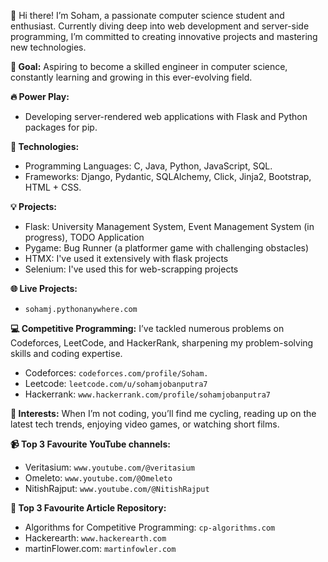 👋 Hi there! I’m Soham, a passionate computer science student and enthusiast. Currently diving deep into web development and server-side programming, I’m committed to creating innovative projects and mastering new technologies.

**🎯 Goal:** Aspiring to become a skilled engineer in computer science, constantly learning and growing in this ever-evolving field.

**🔥 Power Play:**
- Developing server-rendered web applications with Flask and Python packages for pip.

**🔧 Technologies:**
- Programming Languages: C, Java, Python, JavaScript, SQL. 
- Frameworks: Django, Pydantic, SQLAlchemy, Click, Jinja2, Bootstrap, HTML + CSS.

**💡 Projects:**
- Flask: University Management System, Event Management System (in progress), TODO Application
- Pygame: Bug Runner (a platformer game with challenging obstacles)
- HTMX: I've used it extensively with flask projects
- Selenium: I've used this for web-scrapping projects

**🌐 Live Projects:**
- `sohamj.pythonanywhere.com`

**💻 Competitive Programming:** 
I’ve tackled numerous problems on Codeforces, LeetCode, and HackerRank, sharpening my problem-solving skills and coding expertise.
- Codeforces: `codeforces.com/profile/Soham.`
- Leetcode: `leetcode.com/u/sohamjobanputra7`
- Hackerrank: `www.hackerrank.com/profile/sohamjobanputra7`

**🚴 Interests:** When I’m not coding, you’ll find me cycling, reading up on the latest tech trends, enjoying video games, or watching short films.

**📹 Top 3 Favourite YouTube channels:**
- Veritasium: `www.youtube.com/@veritasium`
- Omeleto: `www.youtube.com/@Omeleto`
- NitishRajput: `www.youtube.com/@NitishRajput`

**📰 Top 3 Favourite Article Repository:**
- Algorithms for Competitive Programming: `cp-algorithms.com`
- Hackerearth: `www.hackerearth.com`
- martinFlower.com: `martinfowler.com`

